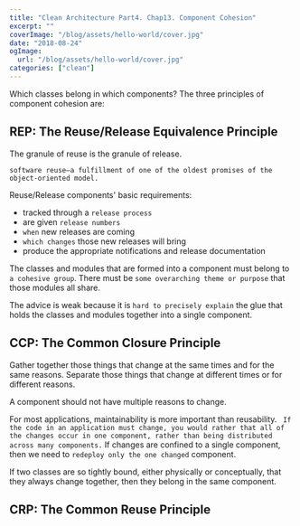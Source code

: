 ```yaml
---
title: "Clean Architecture Part4. Chap13. Component Cohesion"
excerpt: ""
coverImage: "/blog/assets/hello-world/cover.jpg"
date: "2018-08-24"
ogImage:
  url: "/blog/assets/hello-world/cover.jpg"
categories: ["clean"]
---
```


Which classes belong in which components? The three principles of component cohesion are:

## REP: The Reuse/Release Equivalence Principle

The granule of reuse is the granule of release.

`software reuse—a fulfillment of one of the oldest promises of the object-oriented model.`

Reuse/Release components' basic requirements:
- tracked through a `release process`
- are given `release numbers`
-  `when` new releases are coming
- `which changes` those new releases will bring
-  produce the appropriate notifications and release documentation

The classes and modules that are formed into a component must belong to `a cohesive group`. There must be `some overarching theme or purpose` that those modules all share.

The advice is weak because it is `hard to precisely explain` the glue that holds the classes and modules together into a single component.

## CCP: The Common Closure Principle

Gather together those things that change at the same times and for the same reasons. Separate those things that change at different times or for different reasons.

A component should not have multiple reasons to change.

For most applications, maintainability is more important than reusability. ` If the code in an application must change, you would rather that all of the changes occur in one component, rather than being distributed across many components.` If changes are confined to a single component, then we need to  `redeploy only the one changed` component. 

If two classes are so tightly bound, either physically or conceptually, that they always change together, then they belong in the same component.

## CRP: The Common Reuse Principle
